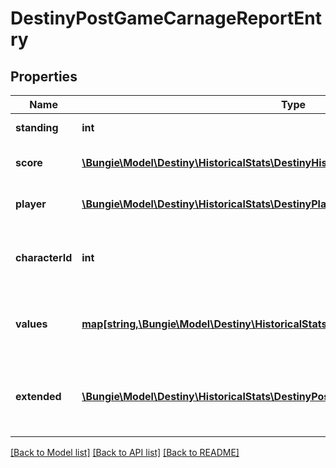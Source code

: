 # DestinyPostGameCarnageReportEntry

## Properties
Name | Type | Description | Notes
------------ | ------------- | ------------- | -------------
**standing** | **int** | Standing of the player | [optional] 
**score** | [**\Bungie\Model\Destiny\HistoricalStats\DestinyHistoricalStatsValue**](DestinyHistoricalStatsValue.md) | Score of the player if available | [optional] 
**player** | [**\Bungie\Model\Destiny\HistoricalStats\DestinyPlayer**](DestinyPlayer.md) | Identity details of the player | [optional] 
**characterId** | **int** | ID of the player&#39;s character used in the activity. | [optional] 
**values** | [**map[string,\Bungie\Model\Destiny\HistoricalStats\DestinyHistoricalStatsValue]**](DestinyHistoricalStatsValue.md) | Collection of stats for the player in this activity. | [optional] 
**extended** | [**\Bungie\Model\Destiny\HistoricalStats\DestinyPostGameCarnageReportExtendedData**](DestinyPostGameCarnageReportExtendedData.md) | Extended data extracted from the activity blob. | [optional] 

[[Back to Model list]](../README.md#documentation-for-models) [[Back to API list]](../README.md#documentation-for-api-endpoints) [[Back to README]](../README.md)


